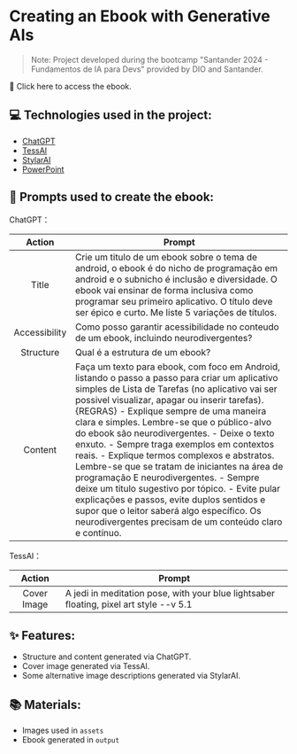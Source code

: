 # Creating an Ebook with Generative AIs

> Note: Project developed during the bootcamp "Santander 2024 - Fundamentos de IA para Devs" provided by DIO and Santander.

📕 Click here to access the ebook.

## 💻 Technologies used in the project:

- [ChatGPT](https://chat.openai.com/)
- [TessAI](https://tess.pareto.io/login)
- [StylarAI](https://www.stylar.ai)
- [PowerPoint](https://www.microsoft.com/en/microsoft-365/powerpoint)

## 🧠 Prompts used to create the ebook:

ChatGPT：

|   Action   | Prompt                                                                                                                                                                                                                                                                         |
| :------: | ------------------------------------------------------------------------------------------------------------------------------------------------------------------------------------------------------------------------------------------------------------------------------ |
|  Title  | Crie um titulo de um ebook sobre o tema de android, o ebook é do nicho de programação em android e o subnicho é inclusão e diversidade. O ebook vai ensinar de forma inclusiva como programar seu primeiro aplicativo. O título deve ser épico e curto. Me liste 5 variações de títulos.   |
| Accessibility | Como posso garantir acessibilidade no conteudo de um ebook, incluindo neurodivergentes? |
| Structure | Qual é a estrutura de um ebook? |
| Content | Faça um texto para ebook, com foco em Android, listando o passo a passo para criar um aplicativo simples de Lista de Tarefas (no aplicativo vai ser possivel visualizar, apagar ou inserir tarefas). {REGRAS} - Explique sempre de uma maneira clara e simples. Lembre-se que o público-alvo do ebook são neurodivergentes. - Deixe o texto enxuto. - Sempre traga exemplos em contextos reais. - Explique termos complexos e abstratos. Lembre-se que se tratam de iniciantes na área de programação E neurodivergentes. - Sempre deixe um titulo sugestivo por tópico. - Evite pular explicações e passos, evite duplos sentidos e supor que o leitor saberá algo específico. Os neurodivergentes precisam de um conteúdo claro e contínuo. |

TessAI：

|  Action  | Prompt                                                                                 |
| :----: | -------------------------------------------------------------------------------------- |
| Cover Image | A jedi in meditation pose, with your blue lightsaber floating, pixel art style --v 5.1 |

## ✨ Features:

- Structure and content generated via ChatGPT.
- Cover image generated via TessAI.
- Some alternative image descriptions generated via StylarAI.

## 📚 Materials:

- Images used in `assets`
- Ebook generated in `output`
